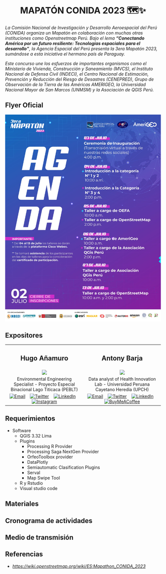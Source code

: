 <h1 align='center'>
<b>
MAPATÓN CONIDA 2023 🗺️✨
</b>
</h1>

*La Comisión Nacional de Investigación y Desarrollo Aeroespacial del Perú (CONIDA) organiza un Mapatón en colaboración con muchas otras instituciones como Openstreetmap Perú. Bajo el lema **“Conectando América por un futuro resiliente: Tecnologías espaciales para el desarrollo”**, la Agencia Espacial del Perú presenta la 3era Mapatón 2023, sumándose a esta iniciativa el hermano país de Paraguay.*

*Este concurso une los esfuerzos de importantes organismos como el Ministerio de Vivienda, Construcción y Saneamiento (MVCS), el Instituto Nacional de Defensa Civil (INDECI), el Centro Nacional de Estimación, Prevención y Reducción del Riesgo de Desastres (CENEPRED), Grupo de Observación de la Tierra de las Américas AMERIGEO, la Universidad Nacional Mayor de San Marcos (UNMSM) y la Asociación de QGIS Perú.*

## **Flyer Oficial**

<img src='resources/flyer_conida.jpg'/>

## **Expositores**
<table class="default" align="center">
  
  <tr align="center">
    <td><h2><b>Hugo Añamuro</b></h2></td>
    <td><h2><b>Antony Barja</b></h2></td>
  </tr>
  
  <tr align="center">
    <td><img src="https://user-images.githubusercontent.com/23284899/251297623-f3a91f5c-f888-49f7-a201-b48d748e8f11.png" width='180px' align='center'></td>
    <td><img src="https://user-images.githubusercontent.com/23284899/151292854-47fbdc8b-f947-46ed-8af1-853a3f2d6d30.png" width='180px' align='center'></td>
  </tr>

  <tr align="center">
    <td>Environmental Engineering Specialist - Proyecto Especial Binacional Lago Titicaca (PEBLT)</td>
    <td>Data analyst of Health Innovation Lab - Universidad Peruana Cayetano Heredia (UPCH)</td>
  </tr>

<tr align="center">
    <td>
      <a href="mailto:hugo.aluque@gmail.com"><img border="0" alt="Email" src="https://cdn-icons-png.flaticon.com/512/5968/5968534.png" width="30" height="35"></a>&nbsp;&nbsp;&nbsp;
      <a href="https://twitter.com/hugoaluque"><img border="0" alt="Twitter" src="https://assets.dryicons.com/uploads/icon/svg/8385/c23f7ffc-ca8d-4246-8978-ce9f6d5bcc99.svg" width="35" height="35"></a>&nbsp;&nbsp;&nbsp;
      <a href="https://www.linkedin.com/in/hhal/"><img border="0" alt="LinkedIn" src="https://assets.dryicons.com/uploads/icon/svg/8337/a347cd89-1662-4421-be90-58e5e8004eae.svg" width="35" height="35"></a>&nbsp;&nbsp;&nbsp;
      <a href="https://www.instagram.com/hugo.aluque/"><img border="0" alt="Instagram" src="https://cdn.icon-icons.com/icons2/836/PNG/512/Instagram_icon-icons.com_66804.png" width="35" height="35"></a>
    </td>
    <td>
      <a href="mailto:antony.barja8@gmail.com"><img border="0" alt="Email" src="https://assets.dryicons.com/uploads/icon/svg/8009/02dc3a5c-6504-4347-85fb-3f510cfecc45.svg" width="35" height="35"></a>&nbsp;&nbsp;&nbsp;
      <a href="https://twitter.com/antony_barja"><img border="0" alt="Twitter" src="https://assets.dryicons.com/uploads/icon/svg/8385/c23f7ffc-ca8d-4246-8978-ce9f6d5bcc99.svg" width="35" height="35"></a>&nbsp;&nbsp;&nbsp;
      <a href="https://www.linkedin.com/in/antonybarja/"><img border="0" alt="LinkedIn" src="https://assets.dryicons.com/uploads/icon/svg/8337/a347cd89-1662-4421-be90-58e5e8004eae.svg" width="35" height="35"></a>&nbsp;&nbsp;&nbsp;
      <a href="https://www.ko-fi.com/ambarja"><img border="0" alt="BuyMeACoffee" src="https://user-images.githubusercontent.com/23284899/163662071-ad32c5e8-139f-4563-80f6-9fa74959422d.jpg" width="35" height="35"></a>
    </td>
  </tr>

</table>

## **Requerimientos**

- Software
  - QGIS 3.32 Lima
  - Plugins
    - Processing R Provider
    - Processing Saga NextGen Provider
    - OrfeoToolbox provider
    - DataPlotly
    - Semiautomatic Clasification Plugins
    - Serval
    - Map Swipe Tool
  - R y Rstudio 
  - Visual studio code 

## **Materiales**

## **Cronograma de actividades**

## **Medio de transmisión**

## **Referencias**

- *https://wiki.openstreetmap.org/wiki/ES:Mapathon_CONIDA_2023*
